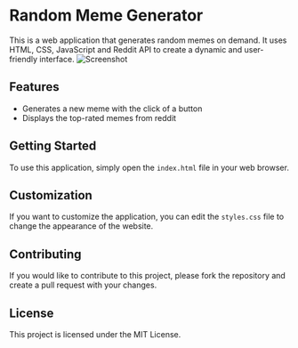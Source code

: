 # Random Meme Generator

This is a web application that generates random memes on demand. It uses HTML, CSS, JavaScript and Reddit API to create a dynamic and user-friendly interface.
![Screenshot](https://github.com/deep-poharkar/Front-End-Projects/blob/main/Projects/Meme%20Generator/Screenshot%202023-01-10%20at%208.24.15%20PM.png?raw=true)
## Features
- Generates a new meme with the click of a button
- Displays the top-rated memes from reddit

## Getting Started
To use this application, simply open the `index.html` file in your web browser.

## Customization
If you want to customize the application, you can edit the `styles.css` file to change the appearance of the website.

## Contributing
If you would like to contribute to this project, please fork the repository and create a pull request with your changes.

## License
This project is licensed under the MIT License.
